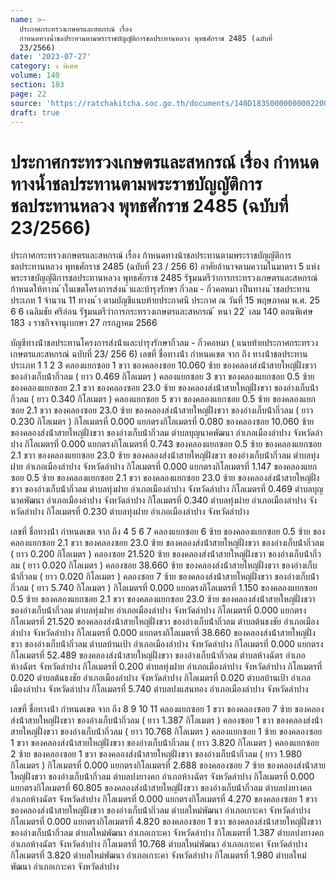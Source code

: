 ```yaml
---
name: >-
  ประกาศกระทรวงเกษตรและสหกรณ์ เรื่อง
  กำหนดทางน้ำชลประทานตามพระราชบัญญัติการชลประทานหลวง พุทธศักราช 2485 (ฉบับที่
  23/2566)
date: '2023-07-27'
category: ง พิเศษ
volume: 140
section: 183
page: 22
source: 'https://ratchakitcha.soc.go.th/documents/140D183S0000000002200.pdf'
draft: true
---
```


# ประกาศกระทรวงเกษตรและสหกรณ์ เรื่อง กำหนดทางน้ำชลประทานตามพระราชบัญญัติการชลประทานหลวง พุทธศักราช 2485 (ฉบับที่ 23/2566)

ประกาศกระทรวงเกษตรและสหกรณ์ เรื่อง ก้าหนดทางน้าชลประทานตามพระราชบัญญัติการชลประทานหลวง พุทธศักราช 2485 (ฉบับที่ 23 / 256 6) อาศัยอ้านาจตามความในมาตรา 5 แห่งพระราชบัญญัติการชลประทานหลวง พุทธศักราช 2485 รัฐมนตรีว่าการกระทรวงเกษตรและสหกรณ์ ก้าหนดให้ทางน ้าในเขตโครงการส่งน ้าและบ้ารุงรักษา กิ่วลม - กิ่วคอหมา เป็นทางน ้าชลประทานประเภท 1 จ้านวน 11 ทางน ้า ตามบัญชีแนบท้ายประกาศนี ประกาศ ณ วันที่ 15 พฤษภาคม พ.ศ. 25 6 6 เฉลิมชัย ศรีอ่อน รัฐมนตรีว่าการกระทรวงเกษตรและสหกรณ์ ้ หนา 22 ่ เลม 140 ตอนพิเศษ 183 ง ราชกิจจานุเบกษา 27 กรกฎาคม 2566

บัญชีทางน้ําชลประทานโครงการส่งน้ําและบํารุงรักษากิ่วลม - กิ่วคอหมา ( แนบท้ายประกาศกระทรวงเกษตรและสหกรณ์ ฉบับที่ 23/ 256 6) เลขที่ ชื่อทางน้ํา กําหนดเขต จาก ถึง ทางน้ําชลประทานประเภท 1 1 2 3 คลองแยกซอย 1 ขวา ของคลองซอย 10.060 ซ้าย ของคลองส่งน้ําสายใหญ่ฝั่งขวา ของอ่างเก็บน้ํากิ่วลม ( ยาว 0.469 กิโลเมตร ) คลองแยกซอย 3 ขวา ของคลองแยกซอย 0.5 ซ้าย ของคลองแยกซอย 2.1 ขวา ของคลองซอย 23.0 ซ้าย ของคลองส่งน้ําสายใหญ่ฝั่งขวา ของอ่างเก็บน้ํากิ่วลม ( ยาว 0.340 กิโลเมตร ) คลองแยกซอย 5 ขวา ของคลองแยกซอย 0.5 ซ้าย ของคลองแยกซอย 2.1 ขวา ของคลองซอย 23.0 ซ้าย ของคลองส่งน้ําสายใหญ่ฝั่งขวา ของอ่างเก็บน้ํากิ่วลม ( ยาว 0.230 กิโลเมตร ) กิโลเมตรที่ 0.000 แยกตรงกิโลเมตรที่ 0.080 ของคลองซอย 10.060 ซ้าย ของคลองส่งน้ําสายใหญ่ฝั่งขวา ของอ่างเก็บน้ํากิ่วลม ตําบลบุญนาคพัฒนา อําเภอเมืองลําปาง จังหวัดลําปาง กิโลเมตรที่ 0.000 แยกตรงกิโลเมตรที่ 0.743 ของคลองแยกซอย 0.5 ซ้าย ของคลองแยกซอย 2.1 ขวา ของคลองแยกซอย 23.0 ซ้าย ของคลองส่งน้ําสายใหญ่ฝั่งขวา ของอ่างเก็บน้ํากิ่วลม ตําบลทุ่งฝาย อําเภอเมืองลําปาง จังหวัดลําปาง กิโลเมตรที่ 0.000 แยกตรงกิโลเมตรที่ 1.147 ของคลองแยกซอย 0.5 ซ้าย ของคลองแยกซอย 2.1 ขวา ของคลองแยกซอย 23.0 ซ้าย ของคลองส่งน้ําสายใหญ่ฝั่งขวา ของอ่างเก็บน้ํากิ่วลม ตําบลทุ่งฝาย อําเภอเมืองลําปาง จังหวัดลําปาง กิโลเมตรที่ 0.469 ตําบลบุญนาคพัฒนา อําเภอเมืองลําปาง จังหวัดลําปาง กิโลเมตรที่ 0.340 ตําบลทุ่งฝาย อําเภอเมืองลําปาง จังหวัดลําปาง กิโลเมตรที่ 0.230 ตําบลทุ่งฝาย อําเภอเมืองลําปาง จังหวัดลําปาง

เลขที่ ชื่อทางน้ํา กําหนดเขต จาก ถึง 4 5 6 7 คลองแยกซอย 6 ซ้าย ของคลองแยกซอย 0.5 ซ้าย ของคลองแยกซอย 2.1 ขวา ของคลองซอย 23.0 ซ้าย ของคลองส่งน้ําสายใหญ่ฝั่งขวา ของอ่างเก็บน้ํากิ่วลม ( ยาว 0.200 กิโลเมตร ) คลองซอย 21.520 ซ้าย ของคลองส่งน้ําสายใหญ่ฝั่งขวา ของอ่างเก็บน้ํากิ่วลม ( ยาว 0.020 กิโลเมตร ) คลองซอย 38.660 ซ้าย ของคลองส่งน้ําสายใหญ่ฝั่งขวา ของอ่างเก็บน้ํากิ่วลม ( ยาว 0.020 กิโลเมตร ) คลองซอย 7 ซ้าย ของคลองส่งน้ําสายใหญ่ฝั่งขวา ของอ่างเก็บน้ํากิ่วลม ( ยาว 5.740 กิโลเมตร ) กิโลเมตรที่ 0.000 แยกตรงกิโลเมตรที่ 1.150 ของคลองแยกซอย 0.5 ซ้าย ของคลองแยกซอย 2.1 ขวา ของคลองแยกซอย 23.0 ซ้าย ของคลองส่งน้ําสายใหญ่ฝั่งขวา ของอ่างเก็บน้ํากิ่วลม ตําบลทุ่งฝาย อําเภอเมืองลําปาง จังหวัดลําปาง กิโลเมตรที่ 0.000 แยกตรงกิโลเมตรที่ 21.520 ของคลองส่งน้ําสายใหญ่ฝั่งขวา ของอ่างเก็บน้ํากิ่วลม ตําบลต้นธงชัย อําเภอเมืองลําปาง จังหวัดลําปาง กิโลเมตรที่ 0.000 แยกตรงกิโลเมตรที่ 38.660 ของคลองส่งน้ําสายใหญ่ฝั่งขวา ของอ่างเก็บน้ํากิ่วลม ตําบลบ้านเป้า อําเภอเมืองลําปาง จังหวัดลําปาง กิโลเมตรที่ 0.000 แยกตรงกิโลเมตรที่ 52.489 ของคลองส่งน้ําสายใหญ่ฝั่งขวา ของอ่างเก็บน้ํากิ่วลม ตําบลห้างฉัตร อําเภอห้างฉัตร จังหวัดลําปาง กิโลเมตรที่ 0.200 ตําบลทุ่งฝาย อําเภอเมืองลําปาง จังหวัดลําปาง กิโลเมตรที่ 0.020 ตําบลต้นธงชัย อําเภอเมืองลําปาง จังหวัดลําปาง กิโลเมตรที่ 0.020 ตําบลบ้านเป้า อําเภอเมืองลําปาง จังหวัดลําปาง กิโลเมตรที่ 5.740 ตําบลปงแสนทอง อําเภอเมืองลําปาง จังหวัดลําปาง

เลขที่ ชื่อทางน้ํา กําหนดเขต จาก ถึง 8 9 10 11 คลองแยกซอย 1 ขวา ของคลองซอย 7 ซ้าย ของคลองส่งน้ําสายใหญ่ฝั่งขวา ของอ่างเก็บน้ํากิ่วลม ( ยาว 1.387 กิโลเมตร ) คลองซอย 1 ขวา ของคลองส่งน้ําสายใหญ่ฝั่งขวา ของอ่างเก็บน้ํากิ่วลม ( ยาว 10.768 กิโลเมตร ) คลองแยกซอย 1 ซ้าย ของคลองซอย 1 ขวา ของคลองส่งน้ําสายใหญ่ฝั่งขวา ของอ่างเก็บน้ํากิ่วลม ( ยาว 3.820 กิโลเมตร ) คลองแยกซอย 2 ซ้าย ของคลองซอย 1 ขวา ของคลองส่งน้ําสายใหญ่ฝั่งขวา ของอ่างเก็บน้ํากิ่วลม ( ยาว 1.980 กิโลเมตร ) กิโลเมตรที่ 0.000 แยกตรงกิโลเมตรที่ 2.688 ของคลองซอย 7 ซ้าย ของคลองส่งน้ําสายใหญ่ฝั่งขวา ของอ่างเก็บน้ํากิ่วลม ตําบลปงยางคก อําเภอห้างฉัตร จังหวัดลําปาง กิโลเมตรที่ 0.000 แยกตรงกิโลเมตรที่ 60.805 ของคลองส่งน้ําสายใหญ่ฝั่งขวา ของอ่างเก็บน้ํากิ่วลม ตําบลปงยางคก อําเภอห้างฉัตร จังหวัดลําปาง กิโลเมตรที่ 0.000 แยกตรงกิโลเมตรที่ 4.270 ของคลองซอย 1 ขวา ของคลองส่งน้ําสายใหญ่ฝั่งขวา ของอ่างเก็บน้ํากิ่วลม ตําบลใหม่พัฒนา อําเภอเกาะคา จังหวัดลําปาง กิโลเมตรที่ 0.000 แยกตรงกิโลเมตรที่ 4.820 ของคลองซอย 1 ขวา ของคลองส่งน้ําสายใหญ่ฝั่งขวา ของอ่างเก็บน้ํากิ่วลม ตําบลใหม่พัฒนา อําเภอเกาะคา จังหวัดลําปาง กิโลเมตรที่ 1.387 ตําบลปงยางคก อําเภอห้างฉัตร จังหวัดลําปาง กิโลเมตรที่ 10.768 ตําบลใหม่พัฒนา อําเภอเกาะคา จังหวัดลําปาง กิโลเมตรที่ 3.820 ตําบลใหม่พัฒนา อําเภอเกาะคา จังหวัดลําปาง กิโลเมตรที่ 1.980 ตําบลใหม่พัฒนา อําเภอเกาะคา จังหวัดลําปาง
